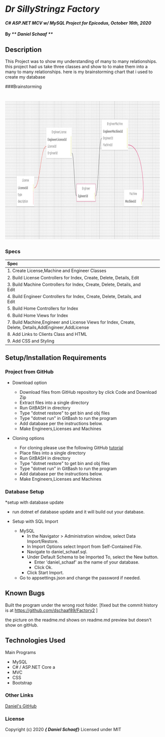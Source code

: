 # _Dr SillyStringz Factory_

#### _C# ASP.NET MCV w/ MySQL Project for Epicodus, October 16th, 2020_

#### By _** Daniel Schaaf **_

## Description

This Project was to show my understanding of many to many relationships. this project had us take three classes and show to to make them into a many to many relationships. here is my brainstorming chart that i used to create my database


###Brainstorming

<h1 align='center'><img width='600' height='450' src='images/chart.PNG'>
 
### Specs
| Spec | |  |
| :-------------     | :------------- | :------------- |
|  1.  Create License,Machine and Engineer Classes | | |
|  2.  Build License Controllers for Index, Create, Delete, Details, Edit |  |  |
|  3.  Build Machine Controllers for Index, Create, Delete, Details, and Edit | ||
|  4.  Build Engineer Controllers for Index, Create, Delete, Details, and Edit | ||
|  5.  Build Home Controllers for Index |  |  |
|  6.  Build Home Views for Index |  |  |
|  7.  Build Machine,Engineer and License Views for Index, Create, Delete, Details,AddEngineer,AddLicense | |  |
|  8.  Add Links to Clients Class and HTML |  |  |
|  9.  Add CSS and Styling |  |  |


## Setup/Installation Requirements

### Project from GitHub
* Download option
  * Download files from GitHub repository by click Code and Download Zip
  * Extract files into a single directory 
  * Run GitBASH in directory
  * Type "dotnet restore" to get bin and obj files
  * Type "dotnet run" in GitBash to run the program
  * Add database per the instructions below.
  * Make Engineers,Licenses and Machines

* Cloning options
  * For cloning please use the following GitHub [tutorial](https://docs.github.com/en/enterprise/2.16/user/github/creating-cloning-and-archiving-repositories/cloning-a-repository)
  * Place files into a single directory 
  * Run GitBASH in directory
  * Type "dotnet restore" to get bin and obj files
  * Type "dotnet run" in GitBash to run the program
  * Add database per the instructions below.
  * Make Engineers,Licenses and Machines

### Database Setup

*setup with database update
* run dotnet ef database update and it will build out your database.

* Setup with SQL Import
  * MySQL
    * In the Navigator > Administration window, select Data Import/Restore.
    * In Import Options select Import from Self-Contained File.
    * Navigate to daniel_schaaf.sql.
    * Under Default Schema to be Imported To, select the New button.
      * Enter 'daniel_schaaf' as the name of your database.
      * Click Ok.
    * Click Start Import.
  * Go to appsettings.json and change the password if needed.

## Known Bugs

Built the program under the wrong root folder. [fixed but the commit history is at https://github.com/dschaaf89/Factory2 ] 

the picture on the readme.md shows on readme.md preview but doesn't show on gitHub.

## Technologies Used

Main Programs
* MySQL
* C# / ASP.NET Core a
* MVC
* CSS
* Bootstrap


### Other Links
[Daniel's GitHub](https://github.com/dschaaf89)

### License

Copyright (c) 2020 **_{ Daniel Schaaf}_**
Licensed under MIT
